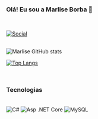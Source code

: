 ### Olá! Eu sou a Marlise Borba 👋

<br>

[![Social](https://img.shields.io/badge/LinkedIn-0077B5?style=for-the-badge&logo=linkedin&logoColor=white)](https://www.linkedin.com/in/marlise-borba/)
<br><br>

![Marlise GitHub stats](https://github-readme-stats.vercel.app/api?username=marliseborba&theme=jolly&show_icons=true&&hide=stars,contribs&bg_color=00000000)

[![Top Langs](https://github-readme-stats.vercel.app/api/top-langs/?username=marliseborba&theme=jolly&bg_color=00000000&layout=compact)](https://github.com/marliseborba/github-readme-stats)

<br>

### Tecnologias

<div style="display: inline_block"><br/>
<img align="center" alt="C#" src="https://img.shields.io/badge/C%23-239120?style=for-the-badge&logo=c-sharp&logoColor=white" />
<img align="center" alt="Asp .NET Core" src="https://img.shields.io/badge/ASP.NET Core-5C2D91?style=for-the-badge&logo=.net&logoColor=white" />
<img align="center" alt="MySQL" src="https://img.shields.io/badge/MySQL-005C84?style=for-the-badge&logo=mysql&logoColor=white" />

</div>

<!--
**marliseborba/marliseborba** is a ✨ _special_ ✨ repository because its `README.md` (this file) appears on your GitHub profile.

Here are some ideas to get you started:

- 🔭 I’m currently working on ...
- 🌱 I’m currently learning ...
- 👯 I’m looking to collaborate on ...
- 🤔 I’m looking for help with ...
- 💬 Ask me about ...
- 📫 How to reach me: ...
- 😄 Pronouns: ...
- ⚡ Fun fact: ...
-->
